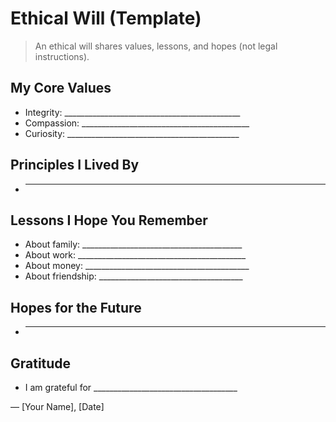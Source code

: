 # Ethical Will (Template)

> An ethical will shares values, lessons, and hopes (not legal instructions).

## My Core Values
- Integrity: ____________________________________________
- Compassion: __________________________________________
- Curiosity: ___________________________________________

## Principles I Lived By
- ______________________________________________________

## Lessons I Hope You Remember
- About family: ________________________________________
- About work: __________________________________________
- About money: _________________________________________
- About friendship: ____________________________________

## Hopes for the Future
- ______________________________________________________

## Gratitude
- I am grateful for ____________________________________

— [Your Name], [Date]
